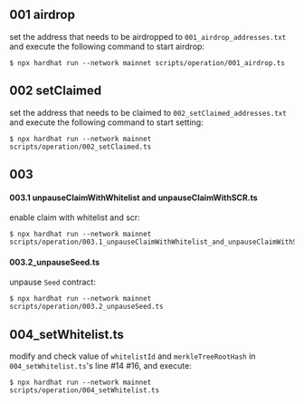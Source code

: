 ## 001 airdrop

set the address that needs to be airdropped to `001_airdrop_addresses.txt` and execute the following command to start airdrop:

```shell
$ npx hardhat run --network mainnet scripts/operation/001_airdrop.ts
```

## 002 setClaimed

set the address that needs to be claimed to `002_setClaimed_addresses.txt` and execute the following command to start setting:

```shell
$ npx hardhat run --network mainnet scripts/operation/002_setClaimed.ts
```

## 003

#### 003.1 unpauseClaimWithWhitelist and unpauseClaimWithSCR.ts

enable claim with whitelist and scr:

```shell
$ npx hardhat run --network mainnet scripts/operation/003.1_unpauseClaimWithWhitelist_and_unpauseClaimWithSCR.ts
```

#### 003.2_unpauseSeed.ts

unpause `Seed` contract:

```shell
$ npx hardhat run --network mainnet scripts/operation/003.2_unpauseSeed.ts
```

## 004_setWhitelist.ts

modify and check value of `whitelistId` and `merkleTreeRootHash` in `004_setWhitelist.ts`'s line #14 #16, and execute:

```shell
$ npx hardhat run --network mainnet scripts/operation/004_setWhitelist.ts
```
